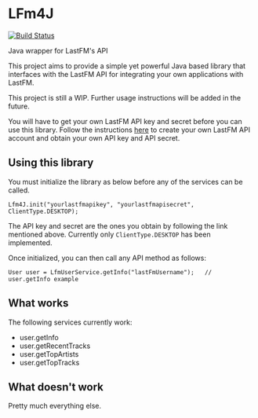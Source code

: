 # LFm4J
[![Build Status](https://app.travis-ci.com/desmond27/lfm4j.svg?branch=master)](https://app.travis-ci.com/desmond27/lfm4j)

Java wrapper for LastFM's API

This project aims to provide a simple yet powerful Java based library that interfaces with the LastFM API for integrating your own applications with LastFM.

This project is still a WIP. Further usage instructions will be added in the future.

You will have to get your own LastFM API key and secret before you can use this library. Follow the instructions [here](https://www.last.fm/api/account/create) to create your own LastFM API account and obtain your own API key and API secret.

## Using this library

You must initialize the library as below before any of the services can be called.

    Lfm4J.init("yourlastfmapikey", "yourlastfmapisecret", ClientType.DESKTOP);

The API key and secret are the ones you obtain by following the link mentioned above. Currently only `ClientType.DESKTOP` has been implemented.

Once initialized, you can then call any API method as follows:

    User user = LfmUserService.getInfo("lastFmUsername");   // user.getInfo example

## What works

The following services currently work:

- user.getInfo
- user.getRecentTracks
- user.getTopArtists
- user.getTopTracks

## What doesn't work

Pretty much everything else.
